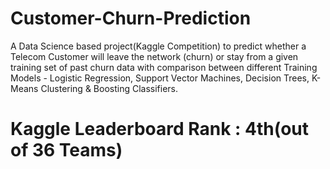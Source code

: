 # Customer-Churn-Prediction
A Data Science based project(Kaggle Competition) to predict whether a Telecom Customer will leave the network (churn) or stay from a given training set of past churn data with comparison between different Training Models - Logistic Regression, Support Vector Machines, Decision Trees, K-Means Clustering & Boosting Classifiers.
# Kaggle Leaderboard Rank : 4th(out of 36 Teams)
